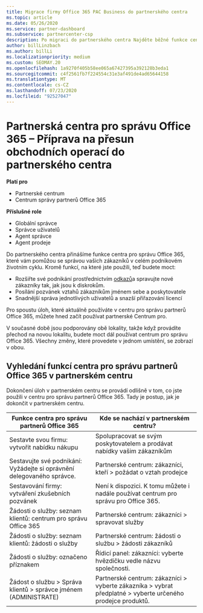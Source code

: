 ```yaml
---
title: Migrace firmy Office 365 PAC Business do partnerského centra
ms.topic: article
ms.date: 05/26/2020
ms.service: partner-dashboard
ms.subservice: partnercenter-csp
description: Po migraci do partnerského centra Najděte běžné funkce centrálního centra pro správu (PAC) pro Office 365, jako je třeba sestavení obchodních požadavků a žádostí o služby.
author: billLinzbach
ms.author: billLi
ms.localizationpriority: medium
ms.custom: SEOMAY.20
ms.openlocfilehash: 1a9270f405b58ee065a67427395a392128b3eda1
ms.sourcegitcommit: c4f2561fb7f224554c31e3af491de4ad65644158
ms.translationtype: MT
ms.contentlocale: cs-CZ
ms.lasthandoff: 07/23/2020
ms.locfileid: "92527047"
---
```

# <a name="office-365-partner-admin-center-partners---get-ready-to-move-business-operations-to-partner-center"></a>Partnerská centra pro správu Office 365 – Příprava na přesun obchodních operací do partnerského centra

**Platí pro** 

- Partnerské centrum
- Centrum správy partnerů Office 365

**Příslušné role**

- Globální správce
- Správce uživatelů
- Agent správce
- Agent prodeje

Do partnerského centra přinášíme funkce centra pro správu Office 365, které vám pomůžou se správou vašich zákazníků v celém podnikovém životním cyklu. Kromě funkcí, na které jste použili, teď budete moct:

- Rozšiřte své podnikání prostřednictvím [odkazů](referrals.md)a spravujte nové zákazníky tak, jak jsou k diskrokům.
- Posílání pozvánek vztahů zákazníkům jménem sebe a poskytovatele
- Snadnější správa jednotlivých uživatelů a snazší přiřazování licencí

Pro spoustu úloh, které aktuálně používáte v centru pro správu partnerů Office 365, můžete hned začít používat partnerské Centrum pro. 

V současné době jsou podporovány obě lokality, takže když provádíte přechod na novou lokalitu, budete moct dál používat centrum pro správu Office 365. Všechny změny, které provedete v jednom umístění, se zobrazí v obou.

## <a name="find-office-365-partner-admin-center-features-in-partner-center"></a>Vyhledání funkcí centra pro správu partnerů Office 365 v partnerském centru

Dokončení úloh v partnerském centru se provádí odlišně v tom, co jste použili v centru pro správu partnerů Office 365. Tady je postup, jak je dokončit v partnerském centru.

| Funkce centra pro správu partnerů Office 365                       | Kde se nachází v partnerském centru? | 
|   -----------------------------------------------  | -------------- |
| Sestavte svou firmu: vytvořit nabídku nákupu | Spolupracovat se svým poskytovatelem a prodávat nabídky vašim zákazníkům |
| Sestavujte své podnikání: Vyžádejte si oprávnění delegovaného správce. | Partnerské centrum: zákazníci, kteří > požádat o vztah prodejce |
| Sestavování firmy: vytváření zkušebních pozvánek | Není k dispozici. K tomu můžete i nadále používat centrum pro správu pro Office 365. |
| Žádosti o služby: seznam klientů: centrum pro správu Office 365 | Partnerské centrum: zákazníci > spravovat služby |
| Žádosti o služby: seznam klientů: žádosti o služby | Partnerské centrum: žádosti o službu > žádosti zákazníků |
| Žádosti o služby: označeno příznakem | Řídicí panel: zákazníci: vyberte hvězdičku vedle názvu společnosti. |
| Žádost o službu > Správa klientů > správce jménem (ADMINISTRATE) | Partnerské centrum: zákazníci > vyberte zákazníka > vybrat předplatné > vyberte určeného prodejce produktů. |

